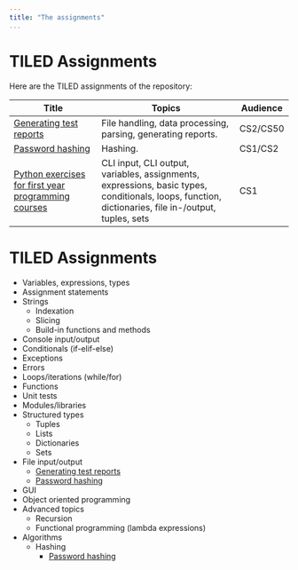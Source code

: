 ```yaml
---
title: "The assignments"
...
```


# TILED Assignments

Here are the TILED assignments of the repository:

| **Title** | **Topics** | **Audience** |
|---|---|---|
| [Generating test reports](../nifties/2022/nifty2022.md) | File handling, data processing, parsing, generating reports. | CS2/CS50 |
| [Password hashing](passwordhashing/index.md) | Hashing. | CS1/CS2 |
| [Python exercises for first year programming courses](exercises_for_first_year_courses/index.md) | CLI input, CLI output, variables, assignments, expressions, basic types, conditionals, loops, function, dictionaries, file in-/output, tuples, sets | CS1 |

# TILED Assignments

- Variables, expressions, types
- Assignment statements
- Strings
  - Indexation
  - Slicing
  - Build-in functions and methods
- Console input/output
- Conditionals (if-elif-else)
- Exceptions
- Errors
- Loops/iterations (while/for)
- Functions
- Unit tests
- Modules/libraries
- Structured types
  - Tuples
  - Lists
  - Dictionaries
  - Sets
- File input/output
  - [Generating test reports](../nifties/2022/nifty2022.md)
  - [Password hashing](passwordhashing/index.md)
- GUI
- Object oriented programming
- Advanced topics
  - Recursion
  - Functional programming (lambda expressions)
- Algorithms
  - Hashing
    - [Password hashing](passwordhashing/index.md)